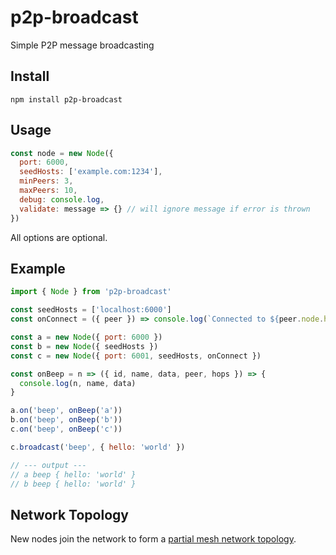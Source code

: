 # p2p-broadcast

Simple P2P message broadcasting

## Install

```
npm install p2p-broadcast
```

## Usage

```js
const node = new Node({
  port: 6000,
  seedHosts: ['example.com:1234'],
  minPeers: 3,
  maxPeers: 10,
  debug: console.log,
  validate: message => {} // will ignore message if error is thrown
})
```

All options are optional.

## Example

```js
import { Node } from 'p2p-broadcast'

const seedHosts = ['localhost:6000']
const onConnect = ({ peer }) => console.log(`Connected to ${peer.node.host}`)

const a = new Node({ port: 6000 })
const b = new Node({ seedHosts })
const c = new Node({ port: 6001, seedHosts, onConnect })

const onBeep = n => ({ id, name, data, peer, hops }) => {
  console.log(n, name, data)
}

a.on('beep', onBeep('a'))
b.on('beep', onBeep('b'))
c.on('beep', onBeep('c'))

c.broadcast('beep', { hello: 'world' })

// --- output ---
// a beep { hello: 'world' }
// b beep { hello: 'world' }
```

## Network Topology

New nodes join the network to form a [partial mesh network topology](https://en.wikipedia.org/wiki/Network_topology#Mesh).
